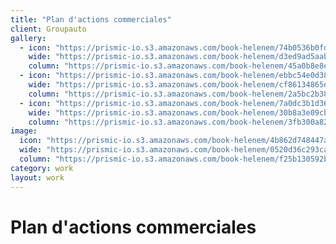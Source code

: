 ```yaml
---
title: "Plan d'actions commerciales"
client: Groupauto
gallery:
  - icon: "https://prismic-io.s3.amazonaws.com/book-helenem/74b0536b0fd540151f1a4de7d9abcde5337316a1.jpg"
    wide: "https://prismic-io.s3.amazonaws.com/book-helenem/d3ed9ad5aabd1c4dceebcffd443854a44c0a7a56.jpg"
    column: "https://prismic-io.s3.amazonaws.com/book-helenem/45a0b8e8ed2eee31c92d3a35674aa292f2e3f973.jpg"
  - icon: "https://prismic-io.s3.amazonaws.com/book-helenem/ebbc54e0d38300126bb19460dbd9d2935a441a64.jpg"
    wide: "https://prismic-io.s3.amazonaws.com/book-helenem/cf86134865eb25da50be00615fa47740ec2eb708.jpg"
    column: "https://prismic-io.s3.amazonaws.com/book-helenem/2a5bc2b38d079c1c2ef04e01eb9c39f57b68fc83.jpg"
  - icon: "https://prismic-io.s3.amazonaws.com/book-helenem/7a0dc3b1d369d2abb6729f051ded098d54f5fc14.jpg"
    wide: "https://prismic-io.s3.amazonaws.com/book-helenem/30b8a3e09cbc5e3c999fb115d15d9378df72c179.jpg"
    column: "https://prismic-io.s3.amazonaws.com/book-helenem/3fb300a82eb0bd7523852f369135a26aeb57649e.jpg"
image:
  icon: "https://prismic-io.s3.amazonaws.com/book-helenem/4b862d748447a9c8519602f50005ca3c976a60aa.jpg"
  wide: "https://prismic-io.s3.amazonaws.com/book-helenem/0520d36c293ca420eeb481540dfcefc4cd58b64b.jpg"
  column: "https://prismic-io.s3.amazonaws.com/book-helenem/f25b130592b5dda91080764761992ce5b42ebf45.jpg"
category: work
layout: work
---
```

# Plan d'actions commerciales